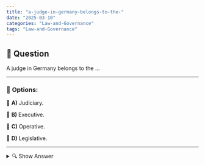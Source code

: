 ```yaml
---
title: "a-judge-in-germany-belongs-to-the-"
date: "2025-03-10"
categories: "Law-and-Governance"
tags: "Law-and-Governance"
---
```


## 📌 **Question**

A judge in Germany belongs to the ...



---

### 📝 **Options:**

🔘 **A)** Judiciary.

🔘 **B)** Executive.

🔘 **C)** Operative.

🔘 **D)** Legislative.

---

<details>
  <summary>🔍 Show Answer</summary>

  <p>
💡  <b>Correct Answer:</b>  a
  </p>
  <p>
    📖<b>Explanation:</b>
    In Germany, state power is divided into three powers: the **legislative** (legislative power), the **executive** (executive power) and the **judiciary** (judiciary). A judge is part of the judiciary, which is responsible for interpreting and applying the law. The judiciary ensures justice independently of the other powers in order to ensure legal certainty and justice.
  </p>
</details>
